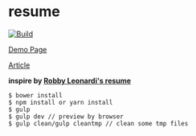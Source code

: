 # resume

[![Build](https://github.com/r567tw/resume/actions/workflows/main.yml/badge.svg)](https://github.com/r567tw/resume/actions/workflows/main.yml)

[Demo Page](https://r567tw.github.io/resume)

[Article](https://jimmycode.tw/posts/%E5%88%A9%E7%94%A8gulp-%E8%A3%BD%E4%BD%9C%E8%87%AA%E5%B7%B1%E7%9A%84%E5%B1%A5%E6%AD%B7/)

**inspire by [Robby Leonardi's resume](http://www.rleonardi.com/interactive-resume/)**
```
$ bower install
$ npm install or yarn install
$ gulp
$ gulp dev // preview by browser
$ gulp clean/gulp cleantmp // clean some tmp files
```
